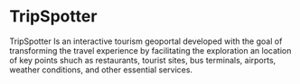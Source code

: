# TripSpotter
TripSpotter Is an interactive tourism geoportal developed with the goal of transforming the travel experience by facilitating the exploration an location of key points shuch as restaurants, tourist sites, bus terminals, airports, weather conditions, and other essential services. 
